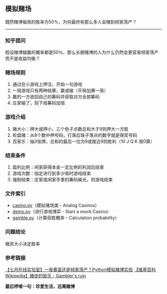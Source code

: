 ## 模拟赌场

既然赌博每局的胜率为50%，为何最终有那么多人会赌到倾家荡产？

----------
### 知乎提问
假设赌博输赢的概率都是50％，那么长期赌博的人为什么仍然会更容易倾家荡产而不是收益均衡？

### 赌场规则

 1. 通过在小游戏上押注，开始一句游戏
 2. 一局游戏只有两种结果，赢或输（平局加赛一局）
 3. 赢的一方收回自己的筹码并获取对方全部筹码
 4. 庄家输了，则下局筹码加倍

### 游戏介绍

 1. 赌大小：押大或押小，三个色子点数总和大于9则押大一方胜
 2. 轮盘赌：从8个数中押号码，打珠后珠子落点的数字就是得奖号码
 3. 百家乐：抽3张牌，总和的最后一位为9或接近9则胜利（10 J Q K 按0算）

### 结束条件

 1. 盈利比例：闲家获得本金一定比例的利润后结束
 2. 游戏次数：指定进行到多少局时游戏结束
 3. 强制结束：庄家或闲家手里的筹码输光，则游戏结束

### 文件索引

 - [casino.py][1]（模拟赌场类 - Analog Casinos）
 - [demo.py][2]（进行游戏博弈 - Start a mock Casino）
 - [gamble.py][3]（计算获胜概率 - Calculation probability）

### 问题结论


赌资大小决定胜率


### 参考链接
[【七月在线实验室】一夜暴富还是倾家荡产？Python模拟赌博实验][4]
[【维基百科 Wikipedia】赌徒的毁灭 - Gambler's ruin][5]

**最后啰嗦一句：珍爱生活，远离赌博**


  [1]: https://github.com/scriptgeeker/python-demo/blob/master/MockCasinos/casino.py
  [2]: https://github.com/scriptgeeker/python-demo/blob/master/MockCasinos/demo.py
  [3]: https://github.com/scriptgeeker/python-demo/blob/master/MockCasinos/gamble.py
  [4]: https://blog.csdn.net/T7SFOKzorD1JAYMSFk4/article/details/79989949
  [5]: https://en.wikipedia.org/wiki/Gambler%27s_ruin